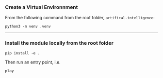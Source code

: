### Create a Virtual Environnment

From the following command from the root folder, `artifical-intelligence`:

```shell
python3 -m venv .venv
```

---
### Install the module locally from the root folder

```shell
pip install -e .
```

Then run an entry point, i.e.

```shell
play
```
